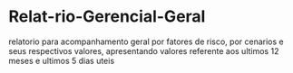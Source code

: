 # Relat-rio-Gerencial-Geral
relatorio para acompanhamento geral por fatores de risco, por cenarios e seus respectivos valores, apresentando valores referente  aos ultimos 12 meses e ultimos 5 dias uteis
